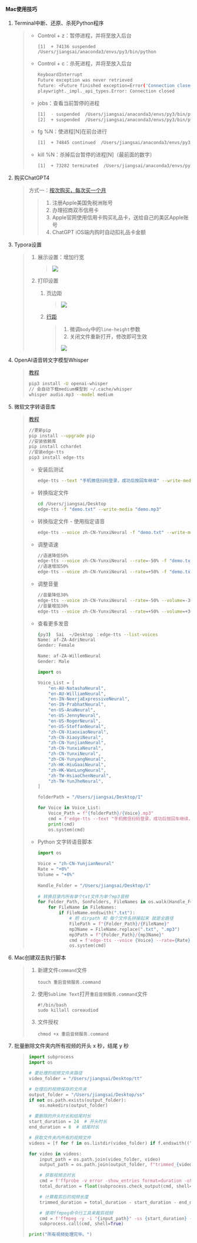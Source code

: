 #### Mac使用技巧

1. Terminal中断、还原、杀死Python程序

    > * Control + z：暂停进程，并将至放入后台
    >
    >     ```
    >     [1]  + 74136 suspended  /Users/jiangsai/anaconda3/envs/py3/bin/python 
    >     ```
    >
    > * Control + c：杀死进程，并将至放入后台
    >
    >     ```bash
    >     KeyboardInterrupt
    >     Future exception was never retrieved
    >     future: <Future finished exception=Error('Connection closed')>
    >     playwright._impl._api_types.Error: Connection closed
    >     ```
    >
    > * jobs：查看当前暂停的进程
    >
    >     ```bash
    >     [1]  - suspended  /Users/jiangsai/anaconda3/envs/py3/bin/python 
    >     [2]  + suspended  /Users/jiangsai/anaconda3/envs/py3/bin/python 
    >     ```
    >
    > * fg %N：使进程[N]在前台进行
    >
    >     ```bash
    >     [1]  + 74845 continued  /Users/jiangsai/anaconda3/envs/py3/bin/python 
    >     ```
    >
    > * kill %N：杀掉后台暂停的进程[N]（最前面的数字）
    >
    >     ```bash
    >     [1]  + 73282 terminated  /Users/jiangsai/anaconda3/envs/py3/bin/python  
    >     ```
    >

1. 购买ChatGPT4

    > 方式一：[按次购买，每次买一个月](https://www.youtube.com/watch?v=kkl2YPO33qc)
    >
    > > 1. 注册Apple美国免税洲账号
    > > 2. 办理招商双币信用卡
    > > 3. Apple官网使用信用卡购买礼品卡，送给自己的美区Apple账号
    > > 4. ChatGPT iOS端内购时自动扣礼品卡金额
    >

1. Typora设置

    > 1. 展示设置：增加行宽
    >
    >    > ![](https://raw.githubusercontent.com/jiangsai0502/PicBedRepo/master/img/202312161642913.png)
    >
    > 2. 打印设置
    >
    >    1. 页边距
    >
    >       > ![](https://raw.githubusercontent.com/jiangsai0502/PicBedRepo/master/img/202310261112999.png)
    >
    >    2. [行距](https://www.twblogs.net/a/5db288f8bd9eee310d9fd66c/?lang=zh-cn)
    >
    >       > 1. 微调`body`中的`line-height`参数
    >       > 2. 关闭文件重新打开，修改即可生效
    >       >
    >       > ![](https://raw.githubusercontent.com/jiangsai0502/PicBedRepo/master/img/202310261109296.png)

1. OpenAI语音转文字模型Whisper

    > [教程](https://github.com/openai/whisper)
    >
    > ```bash
    > pip3 install -U openai-whisper
    > // 会自动下载medium模型到 ~/.cache/whisper
    > whisper audio.mp3 --model medium
    > ```
    >

1. 微软文字转语音库

    > [教程](https://github.com/rany2/edge-tts)
    >
    > ```bash
    > //更新pip
    > pip install --upgrade pip
    > //安装依赖库
    > pip install cchardet
    > //安装edge-tts
    > pip3 install edge-tts
    > ```
    >
    > * 安装后测试
    >
    >   ```bash
    >   edge-tts --text "手机微信扫码登录，成功后按回车继续" --write-media 'test.mp3'
    >   ```
    >
    > * 转换指定文件
    >
    >   ```bash
    >   cd /Users/jiangsai/Desktop
    >   edge-tts -f "demo.txt" --write-media "demo.mp3"
    >   ```
    >
    > * 转换指定文件 - 使用指定语音
    >
    >   ```bash
    >   edge-tts --voice zh-CN-YunxiNeural -f "demo.txt" --write-media "demo.mp3"
    >   ```
    >   
    > * 调整语速
    >
    >   ```bash
    >   //语速降低50%
    >   edge-tts --voice zh-CN-YunxiNeural --rate=-50% -f "demo.txt" --write-media "demo.mp3"
    >   //语速增加50%
    >   edge-tts --voice zh-CN-YunxiNeural --rate=+50% -f "demo.txt" --write-media "demo.mp3"
    >   ```
    >
    > * 调整音量
    >
    >   ```bash
    >   //音量降低30%
    >   edge-tts --voice zh-CN-YunxiNeural --rate=-50% --volume=-30% -f "demo.txt" --write-media "demo.mp3"
    >   //音量增加30%
    >   edge-tts --voice zh-CN-YunxiNeural --rate=+50% --volume=+30% -f "demo.txt" --write-media "demo.mp3"
    >   ```
    >   
    >   
    >
    > * 查看更多发音
    >
    >   ```bash
    >   (py3)  Sai  ~/Desktop ：edge-tts --list-voices
    >   Name: af-ZA-AdriNeural
    >   Gender: Female
    >   
    >   Name: af-ZA-WillemNeural
    >   Gender: Male
    >   ```
    >
    >   ```python
    >   import os
    >   
    >   Voice_List = [
    >       "en-AU-NatashaNeural",
    >       "en-AU-WilliamNeural",
    >       "en-IN-NeerjaExpressiveNeural",
    >       "en-IN-PrabhatNeural",
    >       "en-US-AnaNeural",
    >       "en-US-JennyNeural",
    >       "en-US-RogerNeural",
    >       "en-US-SteffanNeural",
    >       "zh-CN-XiaoxiaoNeural",
    >       "zh-CN-XiaoyiNeural",
    >       "zh-CN-YunjianNeural",
    >       "zh-CN-YunxiaNeural",
    >       "zh-CN-YunxiNeural",
    >       "zh-CN-YunyangNeural",
    >       "zh-HK-HiuGaaiNeural",
    >       "zh-HK-WanLungNeural",
    >       "zh-TW-HsiaoChenNeural",
    >       "zh-TW-YunJheNeural",
    >   ]
    >   
    >   folderPath = "/Users/jiangsai/Desktop/1"
    >   
    >   for Voice in Voice_List:
    >       Voice_Path = f"{folderPath}/{Voice}.mp3"
    >       cmd = f'edge-tts --text "手机微信扫码登录，成功后按回车继续，Our companies have a track record of becoming billion dollar companies." --voice {Voice} --write-media "{Voice_Path}"'
    >       print(cmd)
    >       os.system(cmd)
    >   ```
    >
    > * Python 文字转语音脚本
    >
    >   ```python
    >   import os
    >                 
    >   Voice = "zh-CN-YunjianNeural"
    >   Rate = "+0%"
    >   Volume = "+0%"
    >                 
    >   Handle_Folder = "/Users/jiangsai/Desktop/1"
    >                 
    >   # 转换目录内所有单个txt文件为单个mp3音频
    >   for Folder_Path, SonFolders, FileNames in os.walk(Handle_Folder):
    >       for FileName in FileNames:
    >           if FileName.endswith(".txt"):
    >               # 把 dirpath 和 每个文件名拼接起来 就是全路径
    >               FilePath = f"{Folder_Path}/{FileName}"
    >               mp3Name = FileName.replace(".txt", ".mp3")
    >               mp3Path = f"{Folder_Path}/{mp3Name}"
    >               cmd = f'edge-tts --voice {Voice} --rate={Rate} --volume={Volume} -f {FilePath} --write-media "{mp3Path}"'
    >               os.system(cmd)
    >   ```

1. Mac创建双击执行脚本

    > 1. 新建文件`command`文件
    >
    >    `touch 重启音频服务.command`
    >
    > 2. 使用`Sublime Text`打开`重启音频服务.command`文件
    >
    >    ```
    >    #!/bin/bash
    >    sudo killall coreaudiod
    >    ```
    >
    > 3. 文件授权
    >
    >    `chmod +x 重启音频服务.command`

1. 批量删除文件夹内所有视频的开头 x 秒，结尾 y 秒

    > ```python
    > import subprocess
    > import os
    > 
    > # 要处理的视频文件夹路径
    > video_folder = "/Users/jiangsai/Desktop/tt"
    > 
    > # 处理后的视频保存的文件夹
    > output_folder = "/Users/jiangsai/Desktop/ss"
    > if not os.path.exists(output_folder):
    >     os.makedirs(output_folder)
    > 
    > # 要删除的开头时长和结尾时长
    > start_duration = 24  # 开头时长
    > end_duration = 8  # 结尾时长
    > 
    > # 获取文件夹内所有的视频文件
    > videos = [f for f in os.listdir(video_folder) if f.endswith((".mp4", ".mkv", ".avi"))]
    > 
    > for video in videos:
    >     input_path = os.path.join(video_folder, video)
    >     output_path = os.path.join(output_folder, f"trimmed_{video}")
    > 
    >     # 获取视频总时长
    >     cmd = f'ffprobe -v error -show_entries format=duration -of default=noprint_wrappers=1:nokey=1 "{input_path}"'
    >     total_duration = float(subprocess.check_output(cmd, shell=True).decode("utf-8").strip())
    > 
    >     # 计算裁剪后的视频长度
    >     trimmed_duration = total_duration - start_duration - end_duration
    > 
    >     # 使用ffmpeg命令行工具来裁剪视频
    >     cmd = f'ffmpeg -y -i "{input_path}" -ss {start_duration} -t {trimmed_duration} -c copy "{output_path}"'
    >     subprocess.call(cmd, shell=True)
    > 
    > print("所有视频处理完毕。")
    > ```
